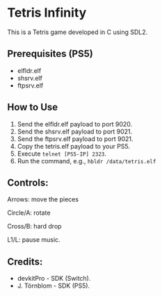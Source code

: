 # Tetris Infinity

This is a Tetris game developed in C using SDL2.

## Prerequisites (PS5)
- elfldr.elf
- shsrv.elf
- ftpsrv.elf

## How to Use
1. Send the elfldr.elf payload to port 9020.
2. Send the shsrv.elf payload to port 9021.
3. Send the ftpsrv.elf payload to port 9021.
4. Copy the tetris.elf payload to your PS5.
5. Execute `telnet [PS5-IP] 2323`.
6. Run the command, e.g., `hbldr /data/tetris.elf`

## Controls:
Arrows: move the pieces

Circle/A: rotate

Cross/B: hard drop

L1/L: pause music.

## Credits:

- devkitPro - SDK (Switch).
- J. Törnblom - SDK (PS5).
